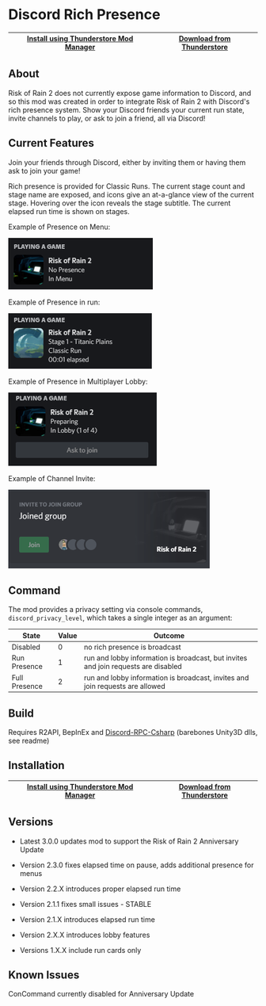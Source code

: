 
# Discord Rich Presence

| [Install using Thunderstore Mod Manager](ror2mm://v1/install/thunderstore.io/WhelanB/DiscordRichPresence/3.0.0/) | [Download from Thunderstore](https://thunderstore.io/package/WhelanB/DiscordRichPresence/) |
|----------------------------------------|----------------------------|
## About

Risk of Rain 2 does not currently expose game information to Discord, and so this mod was created in order to integrate Risk of Rain 2 with Discord's rich presence system. Show your Discord friends your current run state, invite channels to play, or ask to join a friend, all via Discord!

## Current Features
Join your friends through Discord, either by inviting them or having them ask to join your game!

Rich presence is provided for Classic Runs. The current stage count and stage name are exposed, and icons give an at-a-glance view of the current stage. Hovering over the icon reveals the stage subtitle. The current elapsed run time is shown on stages.


Example of Presence on Menu:

![Menu Presence Sample](/README/NoPresence.PNG)

Example of Presence in run:

![Run Presence Sample](README/Presence.PNG)

Example of Presence in Multiplayer Lobby:

![Lobby Presence Sample](README/Lobby.PNG)

Example of Channel Invite:

![Invite Presence Sample](README/Invite.PNG)

## Command
The mod provides a privacy setting via console commands, `discord_privacy_level`, which takes a single integer as an argument:

| State         | Value | Outcome                                                                            |
|---------------|-------|------------------------------------------------------------------------------------|
| Disabled      | 0     | no rich presence is broadcast                                                      |
| Run Presence  | 1     | run and lobby information is broadcast, but invites and join requests are disabled |
| Full Presence | 2     | run and lobby information is broadcast, invites and join requests are allowed      |

## Build
Requires R2API, BepInEx and [Discord-RPC-Csharp](https://github.com/Lachee/discord-rpc-csharp) (barebones Unity3D dlls, see readme)

## Installation

| [Install using Thunderstore Mod Manager](ror2mm://v1/install/thunderstore.io/WhelanB/DiscordRichPresence/3.0.0/) | [Download from Thunderstore](https://thunderstore.io/package/WhelanB/DiscordRichPresence/) |
|----------------------------------------|----------------------------|


## Versions

- Latest 3.0.0 updates mod to support the Risk of Rain 2 Anniversary Update

- Version 2.3.0 fixes elapsed time on pause, adds additional presence for menus

- Version 2.2.X introduces proper elapsed run time

- Version 2.1.1 fixes small issues - STABLE

- Version 2.1.X introduces elapsed run time

- Version 2.X.X introduces lobby features

- Versions 1.X.X include run cards only

## Known Issues

ConCommand currently disabled for Anniversary Update
